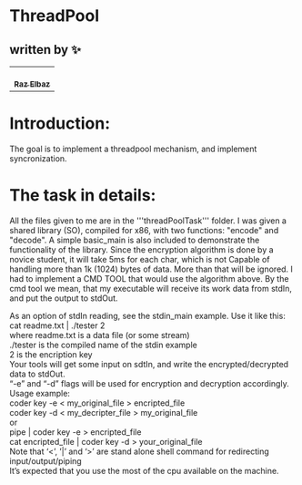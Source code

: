 # ThreadPool
## written by ✨

<!-- ALL-CONTRIBUTORS-LIST:START - Do not remove or modify this section -->
<!-- prettier-ignore-start -->
<!-- markdownlint-disable -->
<table>
  <tr>
    <td align="center"><a href="https://github.com/RazElbaz"><br /><sub><b>Raz Elbaz</b></sub></a><br /> </td>
  </tr>
</table>

</table>

# Introduction:
  
The goal is to implement a threadpool mechanism, and implement syncronization.


# The task in details:   
All the files given to me are in the '''threadPoolTask''' folder.
I was given a shared library (SO), compiled for x86, with two functions: "encode" and "decode".
A simple basic_main is also included to demonstrate the functionality of the library.
Since the encryption algorithm is done by a novice student, it will take 5ms for each char, which is not
Capable of handling more than 1k (1024) bytes of data. More than that will be ignored.
I had to implement a CMD TOOL that would use the algorithm above.
By the cmd tool we mean, that my executable will receive its work data from stdIn, and put the output to stdOut.

As an option of stdIn reading, see the stdin_main example. Use it like this:  
cat readme.txt | ./tester 2  
where readme.txt is a data file (or some stream)  
./tester is the compiled name of the stdin example  
2 is the encription key  
Your tools will get some input on sdtIn, and write the encrypted/decrypted data to stdOut.  
“-e” and “-d” flags will be used for encryption and decryption accordingly.  
Usage example:  
coder key -e < my_original_file > encripted_file  
coder key -d < my_decripter_file > my_original_file  
or  
pipe | coder key -e > encripted_file  
cat encripted_file | coder key -d > your_original_file  
Note that ‘<’, ’|’ and ‘>’ are stand alone shell command for redirecting input/output/piping  
It’s expected that you use the most of the cpu available on the machine.  
